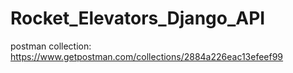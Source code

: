# Rocket_Elevators_Django_API

postman collection: https://www.getpostman.com/collections/2884a226eac13efeef99
